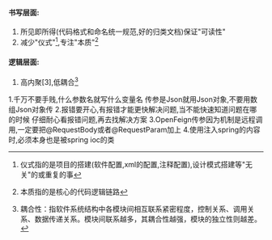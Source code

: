 #### 书写层面:
1. 所见即所得(代码格式和命名统一规范,好的归类文档)保证"可读性"
2. 减少"仪式"[^1],专注"本质"[^2]


#### 逻辑层面:
1. 高内聚[3],低耦合[^4]












[^1]:仪式指的是项目的搭建(软件配置,xml的配置,注释配置),设计模式搭建等"无关"的或重复的事
[^2]:本质指的是核心的代码逻辑链路
[^3]:高内聚是指类与类之间的关系而定，一个模块能完成的事尽量独立完成而不依赖其他模块或被其他模块影响就是高内聚,高内聚相对可靠性，可重用性，可读性更好
[^4]:耦合性：指软件系统结构中各模块间相互联系紧密程度，控制关系、调用关系、数据传递关系。模块间联系越多，其耦合性越强，模块的独立性则越差。
















1.千万不要手贱,什么参数名就写什么变量名 传参是Json就用Json对象,不要用数组Json对象传
2.报错要开心,有报错才能更快解决问题,当不能快速知道问题在哪的时候 仔细耐心看报错问题,再去找解决方案
3.OpenFeign传参因为机制是远程调用,一定要把@RequestBody或者@RequestParam加上
4.使用注入spring的内容时,必须本身也是被spring ioc的类